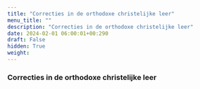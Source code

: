 ```yaml
---
title: "Correcties in de orthodoxe christelijke leer"
menu_title: ""
description: "Correcties in de orthodoxe christelijke leer"
date: 2024-02-01 06:00:01+00:290
draft: False
hidden: True
weight:
---
```

### Correcties in de orthodoxe christelijke leer
